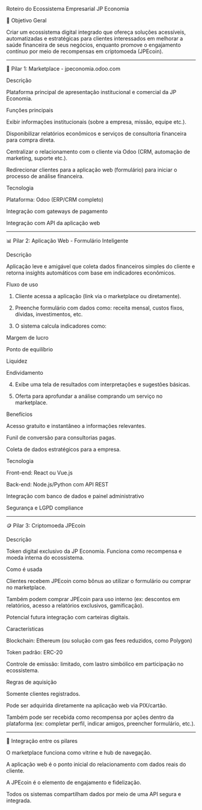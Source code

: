 
Roteiro do Ecossistema Empresarial JP Economia

🎯 Objetivo Geral

Criar um ecossistema digital integrado que ofereça soluções acessíveis, automatizadas e estratégicas para clientes interessados em melhorar a saúde financeira de seus negócios, enquanto promove o engajamento contínuo por meio de recompensas em criptomoeda (JPEcoin).


---

🔗 Pilar 1: Marketplace - jpeconomia.odoo.com

Descrição

Plataforma principal de apresentação institucional e comercial da JP Economia.

Funções principais

Exibir informações institucionais (sobre a empresa, missão, equipe etc.).

Disponibilizar relatórios econômicos e serviços de consultoria financeira para compra direta.

Centralizar o relacionamento com o cliente via Odoo (CRM, automação de marketing, suporte etc.).

Redirecionar clientes para a aplicação web (formulário) para iniciar o processo de análise financeira.


Tecnologia

Plataforma: Odoo (ERP/CRM completo)

Integração com gateways de pagamento

Integração com API da aplicação web



---

📊 Pilar 2: Aplicação Web - Formulário Inteligente

Descrição

Aplicação leve e amigável que coleta dados financeiros simples do cliente e retorna insights automáticos com base em indicadores econômicos.

Fluxo de uso

1. Cliente acessa a aplicação (link via o marketplace ou diretamente).


2. Preenche formulário com dados como: receita mensal, custos fixos, dívidas, investimentos, etc.


3. O sistema calcula indicadores como:

Margem de lucro

Ponto de equilíbrio

Liquidez

Endividamento



4. Exibe uma tela de resultados com interpretações e sugestões básicas.


5. Oferta para aprofundar a análise comprando um serviço no marketplace.



Benefícios

Acesso gratuito e instantâneo a informações relevantes.

Funil de conversão para consultorias pagas.

Coleta de dados estratégicos para a empresa.


Tecnologia

Front-end: React ou Vue.js

Back-end: Node.js/Python com API REST

Integração com banco de dados e painel administrativo

Segurança e LGPD compliance



---

🪙 Pilar 3: Criptomoeda JPEcoin

Descrição

Token digital exclusivo da JP Economia. Funciona como recompensa e moeda interna do ecossistema.

Como é usada

Clientes recebem JPEcoin como bônus ao utilizar o formulário ou comprar no marketplace.

Também podem comprar JPEcoin para uso interno (ex: descontos em relatórios, acesso a relatórios exclusivos, gamificação).

Potencial futura integração com carteiras digitais.


Características

Blockchain: Ethereum (ou solução com gas fees reduzidos, como Polygon)

Token padrão: ERC-20

Controle de emissão: limitado, com lastro simbólico em participação no ecossistema.


Regras de aquisição

Somente clientes registrados.

Pode ser adquirida diretamente na aplicação web via PIX/cartão.

Também pode ser recebida como recompensa por ações dentro da plataforma (ex: completar perfil, indicar amigos, preencher formulário, etc.).



---

🧩 Integração entre os pilares

O marketplace funciona como vitrine e hub de navegação.

A aplicação web é o ponto inicial do relacionamento com dados reais do cliente.

A JPEcoin é o elemento de engajamento e fidelização.

Todos os sistemas compartilham dados por meio de uma API segura e integrada.
